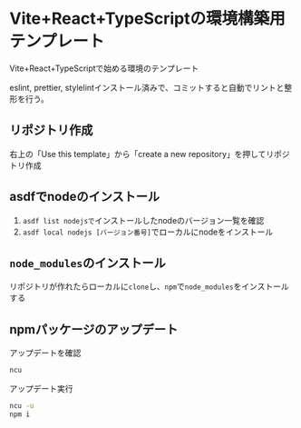 # Vite+React+TypeScriptの環境構築用テンプレート

Vite+React+TypeScriptで始める環境のテンプレート

eslint, prettier, stylelintインストール済みで、コミットすると自動でリントと整形を行う。

## リポジトリ作成

右上の「Use this template」から「create a new repository」を押してリポジトリ作成

## asdfでnodeのインストール

1. `asdf list nodejsで`インストールしたnodeのバージョン一覧を確認
2. `asdf local nodejs [バージョン番号]`でローカルにnodeをインストール

## `node_modules`のインストール

リポジトリが作れたらローカルに`clone`し、`npm`で`node_modules`をインストールする

## npmパッケージのアップデート

アップデートを確認

```bash
ncu
```

アップデート実行

```bash
ncu -u
npm i
```
